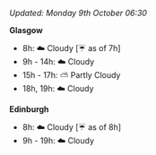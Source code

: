 *Updated: Monday 9th October 06:30*

**Glasgow**

* 8h: :cloud: Cloudy [:umbrella: as of 7h]
* 9h - 14h: :cloud: Cloudy
* 15h - 17h: :partly_sunny: Partly Cloudy
* 18h, 19h: :cloud: Cloudy

**Edinburgh**

* 8h: :cloud: Cloudy [:umbrella: as of 8h]
* 9h - 19h: :cloud: Cloudy
